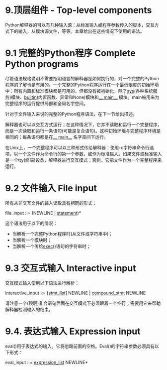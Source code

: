 # 9.顶层组件 - Top-level components #


Python解释器的可以有几种输入源：从标准输入或程序参数传入的脚本，交互方式下的输入，从模块源文件，等等。本章给出在这些情况下使用的语法。


# 9.1 完整的Python程序 Complete Python programs #

尽管语法规格说明不需要指明语言的解释器是如何执行的，对一个完整的Python程序的了解也是有用的。一个完整的Python程序运行在一个最低限度的初始环境中：所有内置和标准模块都是可用的，但都没有被初始化，除了[sys](https://docs.python.org/3/library/sys.html#module-sys)(各种系统服务)模块、[builtin](https://docs.python.org/3/library/builtins.html#module-builtins)(内置函数、异常和None)模块和[__ main__](https://docs.python.org/3/library/__main__.html#module-__main__) 模块。main被用来为完整程序的运行提供局部和全局名字空间。

针对于文件输入来说的完整的Python程序语法，在下一节给出描述。

解释器也可以以交互方式运行；在这种情况下，它并不读取和运行一个完整程序，而是一次读取和运行一条语句(可能是复合语句)。这种初始环境与完整程序环境是相同的；每条语句都是在[__ main__](https://docs.python.org/3/library/__main__.html#module-__main__) 名字空间下运行。

在Unix上，一个完整程序可以以三种形式传给解释器：使用-c字符串命令行选项，以一个文件作为命令行的第一个参数，或作为标准输入。如果文件或标准输入是一个tty(终端)设备，解释器进行交互模式；否则，它把文件作为一个完整程序来运行。


# 9.2 文件输入 File input #

所有从非交互文件的输入读取具有相同的形式：

file_input ::=  (NEWLINE | [statement](https://docs.python.org/3/reference/compound_stmts.html#grammar-token-statement))*

这个语法用于以下的情况：



- 当解析一个完整Python程序时(从文件或字符串中)；
- 当解析一个模块时；
- 当解析一个传给[exec()](https://docs.python.org/3/library/functions.html#exec)语句的字符串时；


# 9.3 交互式输入 Interactive input #
交互模式输入使用以下语法进行解析：

    
interactive_input ::=  [[stmt_list](https://docs.python.org/3/reference/compound_stmts.html#grammar-token-stmt_list)] NEWLINE | [compound_stmt](https://docs.python.org/3/reference/compound_stmts.html#grammar-token-compound_stmt) NEWLINE

请注意一个(顶层)复合语句后面在交互模式下必须跟着一个空行；需要用它来帮助解释器检测输入的结束。

# 9.4. 表达式输入 Expression input #

eval()用于表达式的输入。它将忽略前面的空格。Eval()的字符串参数必须具有以下形式：

eval_input ::=  [expression_list](https://docs.python.org/3/reference/expressions.html#grammar-token-expression_list) NEWLINE*